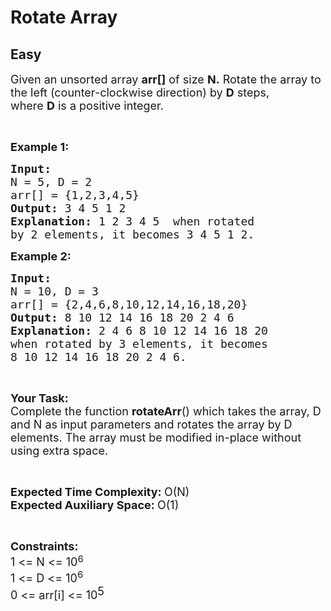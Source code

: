 # Rotate Array
## Easy 
<div class="problem-statement" style="user-select: auto;">
                <p style="user-select: auto;"></p><p style="user-select: auto;"><span style="font-size: 18px; user-select: auto;">Given an unsorted array <strong style="user-select: auto;">arr[]</strong> of size <strong style="user-select: auto;">N.</strong>&nbsp;Rotate the array to the left (counter-clockwise direction) by <strong style="user-select: auto;">D</strong> steps, where&nbsp;<strong style="user-select: auto;">D</strong>&nbsp;is a positive integer.&nbsp;</span></p>

<p style="user-select: auto;">&nbsp;</p>

<p style="user-select: auto;"><span style="font-size: 18px; user-select: auto;"><strong style="user-select: auto;">Example 1:</strong></span></p>

<pre style="user-select: auto;"><span style="font-size: 18px; user-select: auto;"><strong style="user-select: auto;">Input:
</strong>N = 5, D = 2
arr[] = {1,2,3,4,5}
<strong style="user-select: auto;">Output: </strong>3 4 5 1 2<strong style="user-select: auto;">
</strong><strong style="user-select: auto;">Explanation: </strong>1 2 3 4 5&nbsp; when rotated
by 2 elements, it becomes 3 4 5 1 2.</span></pre>

<p style="user-select: auto;"><span style="font-size: 18px; user-select: auto;"><strong style="user-select: auto;">Example 2:</strong></span></p>

<pre style="user-select: auto;"><span style="font-size: 18px; user-select: auto;"><strong style="user-select: auto;">Input:
</strong>N = 10, D = 3
arr[] = {2,4,6,8,10,12,14,16,18,20}
<strong style="user-select: auto;">Output: </strong>8 10 12 14 16 18 20 2 4 6<strong style="user-select: auto;">
Explanation: </strong>2 4 6 8 10 12 14 16 18 20&nbsp;
when rotated by 3 elements, it becomes 
8 10 12 14 16 18 20 2 4 6.</span>
</pre>

<p style="user-select: auto;">&nbsp;</p>

<p style="user-select: auto;"><span style="font-size: 18px; user-select: auto;"><strong style="user-select: auto;">Your&nbsp;Task:</strong><br style="user-select: auto;">
Complete the function <strong style="user-select: auto;">rotateArr</strong>() which takes the array, D and N as input parameters and&nbsp;rotates the array by D elements. The array must be modified in-place without using extra space.&nbsp;</span></p>

<p style="user-select: auto;">&nbsp;</p>

<p style="user-select: auto;"><span style="font-size: 18px; user-select: auto;"><strong style="user-select: auto;">Expected Time Complexity:&nbsp;</strong>O(N)<br style="user-select: auto;">
<strong style="user-select: auto;">Expected Auxiliary Space:&nbsp;</strong>O(1)</span></p>

<p style="user-select: auto;">&nbsp;</p>

<p style="user-select: auto;"><span style="font-size: 18px; user-select: auto;"><strong style="user-select: auto;">Constraints:</strong><br style="user-select: auto;">
1 &lt;= N &lt;= 10</span><sup style="user-select: auto;"><span style="font-size: 15px; user-select: auto;">6</span></sup><br style="user-select: auto;">
<span style="font-size: 18px; user-select: auto;">1 &lt;= D &lt;= 10<sup style="user-select: auto;">6</sup></span><br style="user-select: auto;">
<span style="font-size: 18px; user-select: auto;">0 &lt;=&nbsp;arr[i] &lt;= 10</span><sup style="font-size: 18px; user-select: auto;">5</sup></p>
 <p style="user-select: auto;"></p>
            </div>